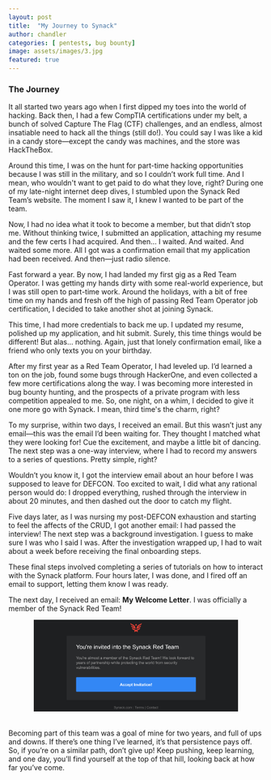 ```yaml
---
layout: post
title:  "My Journey to Synack"
author: chandler
categories: [ pentests, bug bounty]
image: assets/images/3.jpg
featured: true
---
```



### The Journey

It all started two years ago when I first dipped my toes into the world of hacking. Back then, I had a few CompTIA certifications under my belt, a bunch of solved Capture The Flag (CTF) challenges, and an endless, almost insatiable need to hack all the things (still do!). You could say I was like a kid in a candy store—except the candy was machines, and the store was HackTheBox.

Around this time, I was on the hunt for part-time hacking opportunities because I was still in the military, and so I couldn’t work full time. And I mean, who wouldn't want to get paid to do what they love, right? During one of my late-night internet deep dives, I stumbled upon the Synack Red Team’s website. The moment I saw it, I knew I wanted to be part of the team.

Now, I had no idea what it took to become a member, but that didn’t stop me. Without thinking twice, I submitted an application, attaching my resume and the few certs I had acquired. And then… I waited. And waited. And waited some more. All I got was a confirmation email that my application had been received. And then—just radio silence.

Fast forward a year. By now, I had landed my first gig as a Red Team Operator. I was getting my hands dirty with some real-world experience, but I was still open to part-time work. Around the holidays, with a bit of free time on my hands and fresh off the high of passing  Red Team Operator job certification, I decided to take another shot at joining Synack.

This time, I had more credentials to back me up. I updated my resume, polished up my application, and hit submit. Surely, this time things would be different! But alas… nothing. Again, just that lonely confirmation email, like a friend who only texts you on your birthday.

After my first year as a Red Team Operator, I had leveled up. I’d learned a ton on the job, found some bugs through HackerOne, and even collected a few more certifications along the way. I was becoming more interested in bug bounty hunting, and the prospects of a private program with less competition appealed to me. So, one night, on a whim, I decided to give it one more go with Synack. I mean, third time's the charm, right? 

To my surprise, within two days, I received an email. But this wasn’t just any email—this was the email I’d been waiting for. They thought I matched what they were looking for! Cue the excitement, and maybe a little bit of dancing. The next step was a one-way interview, where I had to record my answers to a series of questions. Pretty simple, right?


Wouldn’t you know it, I got the interview email about an hour before I was supposed to leave for DEFCON. Too excited to wait, I did what any rational person would do: I dropped everything, rushed through the interview in about 20 minutes, and then dashed out the door to catch my flight.

Five days later, as I was nursing my post-DEFCON exhaustion and starting to feel the affects of the CRUD, I got another email: I had passed the interview! The next step was a background investigation. I guess to make sure I was who I said I was. After the investigation wrapped up, I had to wait about a week before receiving the final onboarding steps.

These final steps involved completing a series of tutorials on how to interact with the Synack platform. Four hours later, I was done, and I fired off an email to support, letting them know I was ready.

The next day, I received an email: <b>My Welcome Letter</b>. I was officially a member of the Synack Red Team!
<p align="center">
  <img src="../assets/images/invitation.png" alt="synack-invitation" title="Synack Invitation" width="80%" />
</p>
<br>
Becoming part of this team was a goal of mine for two years, and full of ups and downs. If there’s one thing I’ve learned, it’s that persistence pays off. So, if you’re on a similar path, don’t give up! Keep pushing, keep learning, and one day, you’ll find yourself at the top of that hill, looking back at how far you’ve come.


